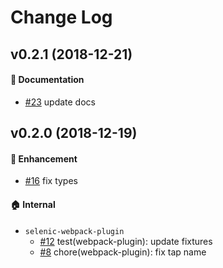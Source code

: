 # Change Log

## v0.2.1 (2018-12-21)

#### :memo: Documentation

- [#23](https://github.com/mkwtys/selenic/pull/23) update docs

## v0.2.0 (2018-12-19)

#### :rocket: Enhancement

- [#16](https://github.com/mkwtys/selenic/pull/16) fix types

#### :house: Internal

- `selenic-webpack-plugin`
  - [#12](https://github.com/mkwtys/selenic/pull/12) test(webpack-plugin): update fixtures
  - [#8](https://github.com/mkwtys/selenic/pull/8) chore(webpack-plugin): fix tap name
